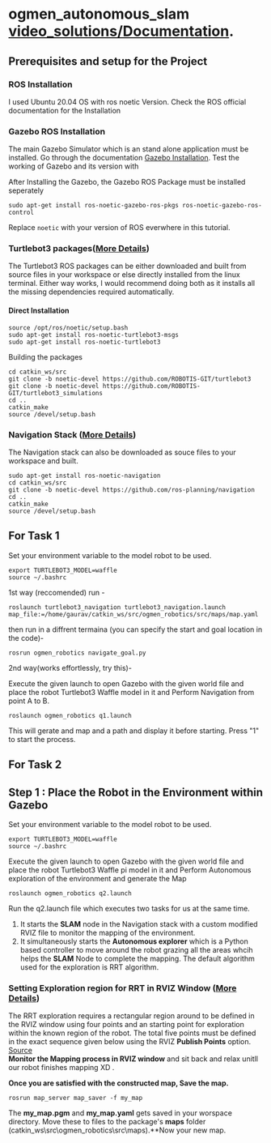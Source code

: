 # ogmen_autonomous_slam[ video_solutions/Documentation](https://drive.google.com/drive/folders/1LddGGvEboLfEoY1EKUzDgPqOiyOkMALp?usp=sharing).
## Prerequisites and setup for the Project
### ROS Installation
I used Ubuntu 20.04 OS with ros noetic Version. Check the ROS official documentation for the Installation

### Gazebo ROS Installation
The main Gazebo Simulator which is an stand alone application must be installed. Go through the documentation
[Gazebo Installation](http://gazebosim.org/tutorials?tut=install_ubuntu&cat=install).
Test the working of Gazebo and its version with 

After Installing the Gazebo, the Gazebo ROS Package must be installed seperately
```
sudo apt-get install ros-noetic-gazebo-ros-pkgs ros-noetic-gazebo-ros-control
```
Replace `noetic` with your version of ROS everwhere in this tutorial.
### Turtlebot3 packages([More Details](http://wiki.ros.org/turtlebot3))
The Turtlebot3 ROS packages can be either downloaded and built from source files in your workspace
or else directly installed from the linux terminal. Either way works, I would recommend doing both as it installs all the missing dependencies required automatically.
#### Direct Installation
```
source /opt/ros/noetic/setup.bash
sudo apt-get install ros-noetic-turtlebot3-msgs
sudo apt-get install ros-noetic-turtlebot3
```
Building the packages
```
cd catkin_ws/src
git clone -b noetic-devel https://github.com/ROBOTIS-GIT/turtlebot3
git clone -b noetic-devel https://github.com/ROBOTIS-GIT/turtlebot3_simulations
cd ..
catkin_make
source /devel/setup.bash
```

### Navigation Stack ([More Details](http://wiki.ros.org/navigation))
The Navigation stack can also be downloaded as souce files to your workspace and built.
```
sudo apt-get install ros-noetic-navigation
cd catkin_ws/src
git clone -b noetic-devel https://github.com/ros-planning/navigation
cd ..
catkin_make
source /devel/setup.bash
```


## For Task 1 
Set your environment variable to the model robot to be used.
```
export TURTLEBOT3_MODEL=waffle
source ~/.bashrc
```
1st way (reccomended)
run - 
```
roslaunch turtlebot3_navigation turtlebot3_navigation.launch map_file:=/home/gaurav/catkin_ws/src/ogmen_robotics/src/maps/map.yaml
```
then run in a diffrent termaina (you can specify the start and goal location in the code)-
```
rosrun ogmen_robotics navigate_goal.py
```
2nd way(works effortlessly, try this)-

Execute the given launch to open Gazebo with the given world file and place the robot Turtlebot3 Waffle model in it and Perform Navigation from point A to B.
```
roslaunch ogmen_robotics q1.launch
```
This will gerate and map and a path and display it before starting. Press "1" to start the process.



## For Task 2 
## Step 1 : Place the Robot in the Environment within Gazebo
Set your environment variable to the model robot to be used.
```
export TURTLEBOT3_MODEL=waffle
source ~/.bashrc
```
Execute the given launch to open Gazebo with the given world file and place the robot Turtlebot3 Waffle pi model in it and Perform Autonomous exploration of the environment and generate the Map
```
roslaunch ogmen_robotics q2.launch
```

Run the q2.launch file which executes two tasks for us at the same time.
1. It starts the **SLAM** node in the Navigation stack with a custom modified RVIZ file to monitor the mapping of the environment.
2. It simultaneously starts the **Autonomous explorer** which is a Python based controller to move around the robot grazing all the areas whcih helps the **SLAM** Node to complete the mapping. The default algorithm used for the exploration is RRT algorithm. 
### Setting Exploration region for RRT in RVIZ Window ([More Details](http://wiki.ros.org/rrt_exploration/Tutorials/singleRobot))
The RRT exploration requires a rectangular region around to be defined in the RVIZ window using four points and an starting point for exploration within the known region of the robot. The total five points must be defined in the exact sequence given below using the RVIZ **Publish Points** option. [Source](http://wiki.ros.org/rrt_exploration/Tutorials/singleRobot)<br />
**Monitor the Mapping process in RVIZ window** and sit back and relax unitll our robot finishes mapping XD .

**Once you are satisfied with the constructed map, Save the map.**
```
rosrun map_server map_saver -f my_map
```
The **my_map.pgm** and **my_map.yaml** gets saved in your worspace directory. Move these to files to the package's **maps** folder (catkin_ws\src\ogmen_robotics\src\maps).**Now your new map.
<br />
